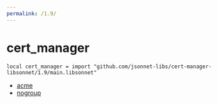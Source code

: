 ```yaml
---
permalink: /1.9/
---
```


# cert_manager

```jsonnet
local cert_manager = import "github.com/jsonnet-libs/cert-manager-libsonnet/1.9/main.libsonnet"
```



* [acme](acme/index.md)
* [nogroup](nogroup/index.md)